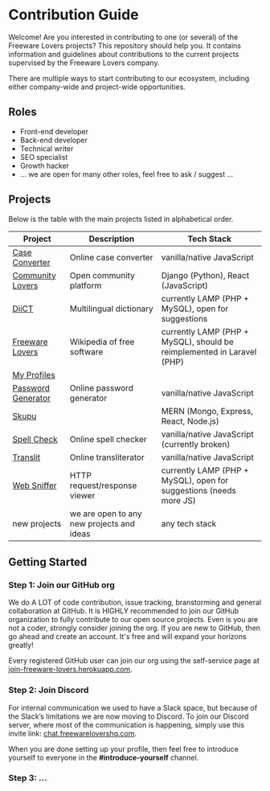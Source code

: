 # Contribution Guide

Welcome! Are you interested in contributing to one (or several) of the Freeware Lovers projects? This repository should help you. It contains information and guidelines about contributions to the current projects supervised by the Freeware Lovers company.

There are multiple ways to start contributing to our ecosystem, including either company-wide and project-wide opportunities.

## Roles
- Front-end developer
- Back-end developer
- Technical writer
- SEO specialist
- Growth hacker
- ... we are open for many other roles, feel free to ask / suggest ...

## Projects

Below is the table with the main projects listed in alphabetical order.

Project | Description | Tech Stack
--- | --- | ---
[Case Converter](../../../CaseConverter) | Online case converter | vanilla/native JavaScript
[Community Lovers](../../../CommunityLovers) | Open community platform | Django (Python), React (JavaScript)
[DiiCT](../../../DiiCT) | Multilingual dictionary | currently LAMP (PHP + MySQL), open for suggestions
[Freeware Lovers](../../../FreewareLovers) | Wikipedia of free software | currently LAMP (PHP + MySQL), should be reimplemented in Laravel (PHP)
[My Profiles](../../../MyProfiles) | |
[Password Generator](../../../PasswordGenerator) | Online password generator | vanilla/native JavaScript
[Skupu](../../../Skupu) | | MERN (Mongo, Express, React, Node.js)
[Spell Check](../../../SpellCheck) | Online spell checker | vanilla/native JavaScript (currently broken)
[Translit](../../../Translit) | Online transliterator | vanilla/native JavaScript
[Web Sniffer](../../../WebSniffer) | HTTP request/response viewer | currently LAMP (PHP + MySQL), open for suggestions (needs more JS)
new projects | we are open to any new projects and ideas | any tech stack

## Getting Started

### Step 1: Join our GitHub org

We do A LOT of code contribution, issue tracking, branstorming and general collaboration at GitHub. It is HIGHLY recommended to join our GitHub organization to fully contribute to our open source projects. Even is you are not a coder, strongly consider joining the org. If you are new to GitHub, then go ahead and create an account. It's free and will expand your horizons greatly!

Every registered GitHub user can join our org using the self-service page at [join-freeware-lovers.herokuapp.com](https://join-freeware-lovers.herokuapp.com/).

### Step 2: Join Discord

For internal communication we used to have a Slack space, but because of the Slack’s limitations we are now moving to Discord. To join our Discord server, where most of the communication is happening, simply use this invite link: [chat.freewarelovershq.com](https://chat.freewarelovershq.com/).

When you are done setting up your profile, then feel free to introduce yourself to everyone in the **#introduce-yourself** channel.

### Step 3: ...

